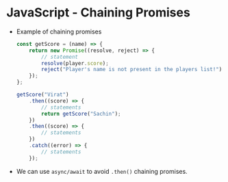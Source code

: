 # JavaScript - Chaining Promises

* Example of chaining promises
    ```javascript
    const getScore = (name) => {
        return new Promise((resolve, reject) => {
            // statement
            resolve(player.score);
            reject("Player's name is not present in the players list!")
        });
    };

    getScore("Virat")
        .then((score) => {
            // statements
            return getScore("Sachin");
        })
        .then((score) => {
            // statements
        })
        .catch((error) => {
            // statements
        });
    ```

* We can use `async/await` to avoid `.then()` chaining promises. 